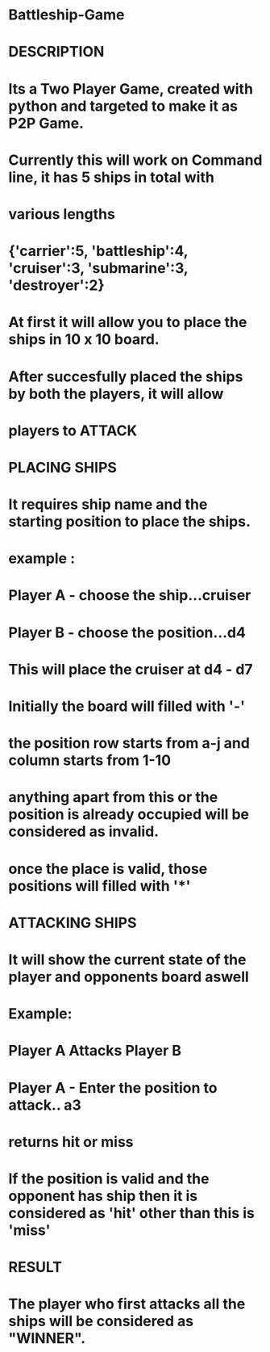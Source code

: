 # Battleship-Game
#
# DESCRIPTION
#
# Its a Two Player Game, created with python and targeted to make it as P2P Game.
# Currently this will work on Command line, it has 5 ships in total with 
# various lengths
# {'carrier':5, 'battleship':4, 'cruiser':3, 'submarine':3, 'destroyer':2}
#
#
# At first it will allow you to place the ships in 10 x 10 board.
# After succesfully placed the ships by both the players, it will allow 
# players to ATTACK
# 
#
# PLACING SHIPS
#
# It requires ship name and the starting position to place the ships.
#
# example :
# Player A - choose the ship...cruiser
# Player B - choose the position...d4
# This will place the cruiser at d4 - d7
# 
# Initially the board will filled with '-'
# the position row starts from a-j and column starts from 1-10
# anything apart from this or the position is already occupied will be considered as invalid.
# once the place is valid, those positions will filled with '*'
#
# ATTACKING SHIPS
#
# It will show the current state of the player and opponents board aswell
# 
# Example:
# Player A Attacks Player B
# Player A - Enter the position to attack.. a3
# returns hit or miss
#
# If the position is valid and the opponent has ship then it is considered as 'hit' other than this is 'miss'
#
#
# RESULT
# The player who first attacks all the ships will be considered as "WINNER".


